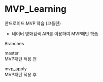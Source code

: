# MVP_Learning
안드로이드 MVP 학습 (코틀린)

- 네이버 영화검색 API를 이용하여 MVP패턴 학습

Branches 

master     
MVP패턴 적용 전 

mvp_apply  
MVP패턴 적용 후 
